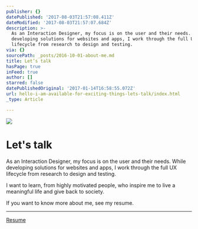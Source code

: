 ```yaml
---
publisher: {}
datePublished: '2017-08-03T21:57:08.411Z'
dateModified: '2017-08-03T21:57:07.684Z'
description: >-
  As an Interaction Designer, my focus is on the user and their needs. While
  developing solutions for websites and apps, I work through the full UX
  lifecycle from research to design and testing.
via: {}
sourcePath: _posts/2016-10-01-about-me.md
title: Let’s talk
hasPage: true
inFeed: true
author: []
starred: false
datePublishedOriginal: '2017-01-14T16:58:55.072Z'
url: hello-i-am-available-for-exciting-things-lets-talk/index.html
_type: Article

---
```

![](https://the-grid-user-content.s3-us-west-2.amazonaws.com/0f9ff027-5171-40fc-8791-6a2373d72a89.gif)

# **Let's talk**

As an Interaction Designer, my focus is on the user and their needs. While developing solutions for websites and apps, I work through the full UX lifecycle from research to design and testing.

I want to learn, from highly motivated people, who inspire me to live a meaningful life and give back to society.

If you want to know more about me, see my resume.

---

[Resume][0]

[0]: https://www.dropbox.com/s/axczfhfzpma3jpr/B.Bandilli_Resume.pdf?dl=0